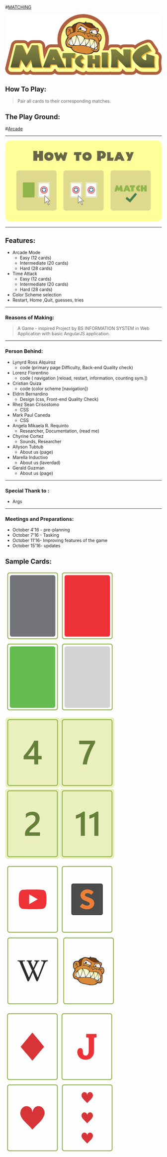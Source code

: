 #[MATCHING](https://ng-matching.github.io/webapp/)
 
 ![logo](https://github.com/ng-matching/webapp/blob/master/images/logo.png)
 
## How To Play:
 
  > Pair all cards to their corresponding matches.
  
## The Play Ground:

#[Arcade](https://ng-matching.github.io/webapp/ArcadeEasy.html)
 
 ___________
 
 ![How to](https://github.com/ng-matching/webapp/blob/master/images/howToPlay.png)
 
 ___________
 
## Features:
  * Arcade Mode
       - Easy (12 cards)
       - Intermediate (20 cards)
       - Hard (28 cards)
  * Time Attack
       - Easy (12 cards)
       - Intermediate (20 cards)
       - Hard (28 cards)
  * Color Scheme selection
  * Restart, Home ,Quit, guesses, tries 
 
 ____________
 
 ### Reasons of Making:
  > A Game - inspired Project by BS INFORMATION SYSTEM in Web Application with basic AngularJS application.
 
 ____________
 
 ### Person Behind:
  * Lynyrd Ross Alquiroz
     - code (primary page Difficulty, Back-end Quality check)
  * Lorenz Florentino
     - code ( navigation [reload, restart, information, counting sym.])
  * Cristian Quiza
     - code (color scheme [navigation])
  * Eldrin Bernardino 
     - Design (css, Front-end Quality Check)
  * Rhez Sean Crisostomo
     - CSS
  * Mark Paul Caneda
     - CSS
  * Angela Mikaela R. Requinto
     - Researcher, Documentation, (read me)
  * Chyrine Cortez
     - Sounds, Researcher
  * Allyson Tubtub
     - About us (page)
  * Marella Inductivo
     - About us (laverdad)
  * Gerald Guzman
     - About us (page)
 
 _____________
 
 ### Special Thank to :
  * Args
 
 ______________
 
 ### Meetings and Preparations:
  * October 4'16 - pre-planning 
  * October 7'16 - Tasking
  * October 11'16- Improving features of the game
  * October 15'16- updates
 
 
 ## Sample Cards:
 
 ![](https://github.com/ng-matching/webapp/blob/master/cards/color3.png)![](https://github.com/ng-matching/webapp/blob/master/cards/color5.png)![](https://github.com/ng-matching/webapp/blob/master/cards/color7.png)![](https://github.com/ng-matching/webapp/blob/master/cards/color12.png)
 
 ![](https://github.com/ng-matching/webapp/blob/master/cards/number4.png)![](https://github.com/ng-matching/webapp/blob/master/cards/number7.png)![](https://github.com/ng-matching/webapp/blob/master/cards/number2.png)![](https://github.com/ng-matching/webapp/blob/master/cards/number11.png)
 
 ![](https://github.com/ng-matching/webapp/blob/master/cards/logo4.png)![](https://github.com/ng-matching/webapp/blob/master/cards/logo7.png)![](https://github.com/ng-matching/webapp/blob/master/cards/logo2.png) ![](https://github.com/ng-matching/webapp/blob/master/cards/logo10.png)

 ![](https://github.com/ng-matching/webapp/blob/master/cards/poker4.png)![](https://github.com/ng-matching/webapp/blob/master/cards/poker7.png)![](https://github.com/ng-matching/webapp/blob/master/cards/poker2.png)![](https://github.com/ng-matching/webapp/blob/master/cards/poker9.png)
 
 
